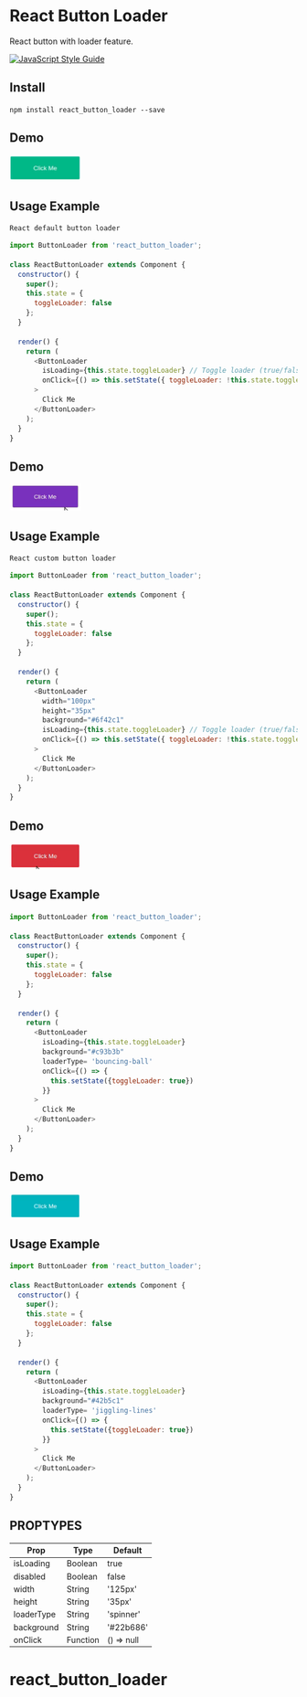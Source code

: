 # React Button Loader

React button with loader feature.

[![JavaScript Style Guide](https://img.shields.io/badge/code_style-standard-brightgreen.svg)](https://standardjs.com)

## Install
```
npm install react_button_loader --save
```

## Demo
<img src="https://github.com/bghariprasad/react_button_loader/raw/master/green-spinner.gif" alt="green-spinner" width="125px" />

## Usage Example
```
React default button loader
```
```js
import ButtonLoader from 'react_button_loader';

class ReactButtonLoader extends Component {
  constructor() {
    super();
    this.state = {
      toggleLoader: false
    };
  }

  render() {
    return (
      <ButtonLoader
        isLoading={this.state.toggleLoader} // Toggle loader (true/false)
        onClick={() => this.setState({ toggleLoader: !this.state.toggleLoader })}
      >
        Click Me
      </ButtonLoader>
    );
  }
}
```
## Demo
<img src="https://github.com/bghariprasad/react_button_loader/raw/master/violet-spinner.gif" alt="violet-spinner" width="125px" />

## Usage Example
```
React custom button loader
```
```js
import ButtonLoader from 'react_button_loader';

class ReactButtonLoader extends Component {
  constructor() {
    super();
    this.state = {
      toggleLoader: false
    };
  }

  render() {
    return (
      <ButtonLoader
        width="100px"
        height="35px"
        background="#6f42c1"
        isLoading={this.state.toggleLoader} // Toggle loader (true/false)
        onClick={() => this.setState({ toggleLoader: !this.state.toggleLoader })}
      >
        Click Me
      </ButtonLoader>
    );
  }
}
```

## Demo
<img src="https://github.com/bghariprasad/react_button_loader/raw/master/bouncing-ball.gif" alt="bouncing-ball" width="125px" />

## Usage Example
```js
import ButtonLoader from 'react_button_loader';

class ReactButtonLoader extends Component {
  constructor() {
    super();
    this.state = {
      toggleLoader: false
    };
  }

  render() {
    return (
      <ButtonLoader
        isLoading={this.state.toggleLoader}
        background="#c93b3b"
        loaderType= 'bouncing-ball'
        onClick={() => {
          this.setState({toggleLoader: true})
        }}
      >
        Click Me 
      </ButtonLoader>
    );
  }
}
```

## Demo
<img src="https://github.com/bghariprasad/react_button_loader/raw/master/jiggling-lines.gif" alt="jiggling-lines" width="125px" />

## Usage Example
```js
import ButtonLoader from 'react_button_loader';

class ReactButtonLoader extends Component {
  constructor() {
    super();
    this.state = {
      toggleLoader: false
    };
  }

  render() {
    return (
      <ButtonLoader
        isLoading={this.state.toggleLoader}
        background="#42b5c1"
        loaderType= 'jiggling-lines'
        onClick={() => {
          this.setState({toggleLoader: true})
        }}
      >
        Click Me 
      </ButtonLoader>
    );
  }
}
```

## PROPTYPES
| Prop | Type | Default |
| ---- | ---- | ------- |
| isLoading | Boolean | true |
| disabled | Boolean | false |
| width | String | '125px' |
| height | String | '35px' |
| loaderType | String | 'spinner' |
| background | String | '#22b686' |
| onClick | Function | () => null |
# react_button_loader